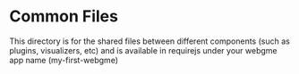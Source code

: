 # Common Files
This directory is for the shared files between different components (such as plugins, visualizers, etc) and is available in requirejs under your webgme app name (my-first-webgme)
